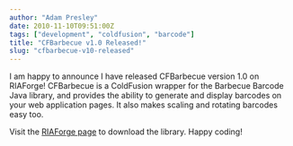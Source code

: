 ```yaml
---
author: "Adam Presley"
date: 2010-11-10T09:51:00Z
tags: ["development", "coldfusion", "barcode"]
title: "CFBarbecue v1.0 Released!"
slug: "cfbarbecue-v10-released"
---
```


I am happy to announce I have released CFBarbecue version 1.0 on
RIAForge! CFBarbecue is a ColdFusion wrapper for the Barbecue Barcode
Java library, and provides the ability to generate and display barcodes
on your web application pages. It also makes scaling and rotating
barcodes easy too.

Visit the [RIAForge page](http://cfbarbecue.riaforge.org/) to download
the library. Happy coding!
